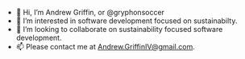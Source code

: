- 👋 Hi, I’m Andrew Griffin, or @gryphonsoccer
- 👀 I’m interested in software development focused on sustainabilty. 
- 💞️ I’m looking to collaborate on sustainability focused software development.
- 📫 Please contact me at Andrew.GriffinIV@gmail.com.

<!---
gryphonsoccer/gryphonsoccer is a ✨ special ✨ repository because its `README.md` (this file) appears on your GitHub profile.
You can click the Preview link to take a look at your changes.
--->
